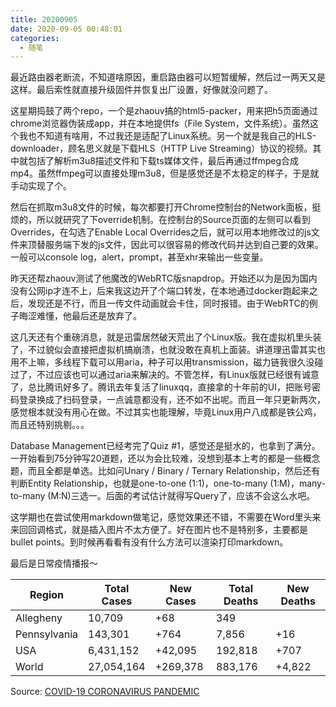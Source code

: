 ```yaml
---
title: 20200905
date: 2020-09-05 00:48:01
categories:
  - 随笔
---
```

最近路由器老断流，不知道啥原因，重启路由器可以短暂缓解，然后过一两天又是这样。最后索性就直接升级固件并恢复出厂设置，好像就没问题了。

这星期捣鼓了两个repo，一个是zhaouv搞的html5-packer，用来把h5页面通过chrome浏览器伪装成app，并在本地提供fs（File System，文件系统）。虽然这个我也不知道有啥用，不过我还是适配了Linux系统。另一个就是我自己的HLS-downloader，顾名思义就是下载HLS（HTTP Live Streaming）协议的视频。其中就包括了解析m3u8描述文件和下载ts媒体文件，最后再通过ffmpeg合成mp4。虽然ffmpeg可以直接处理m3u8，但是感觉还是不太稳定的样子，于是就手动实现了个。

然后在抓取m3u8文件的时候，每次都要打开Chrome控制台的Network面板，挺烦的，所以就研究了下override机制。在控制台的Source页面的左侧可以看到Overrides，在勾选了Enable Local Overrides之后，就可以用本地修改过的js文件来顶替服务端下发的js文件，因此可以很容易的修改代码并达到自己要的效果。一般可以console log，alert，prompt，甚至xhr来输出一些变量。

昨天还帮zhaouv测试了他魔改的WebRTC版snapdrop。开始还以为是因为国内没有公网ip才连不上，后来我这边开了个端口转发，在本地通过docker跑起来之后，发现还是不行，而且一传文件动画就会卡住，同时报错。由于WebRTC的例子晦涩难懂，他最后还是放弃了。

这几天还有个重磅消息，就是迅雷居然破天荒出了个Linux版。我在虚拟机里头装了，不过貌似会直接把虚拟机搞崩溃，也就没敢在真机上面装。讲道理迅雷其实也用不上嘛，多线程下载可以用aria，种子可以用transmission，磁力链我很久没碰过了，不过应该也可以通过aria来解决的。不管怎样，有Linux版就已经很有诚意了，总比腾讯好多了。腾讯去年复活了linuxqq，直接拿的十年前的UI，把账号密码登录换成了扫码登录，一点诚意都没有，还不如不出呢。而且一年只更新两次，感觉根本就没有用心在做。不过其实也能理解，毕竟Linux用户八成都是铁公鸡，而且还特别挑剔。。。

Database Management已经考完了Quiz #1，感觉还是挺水的，也拿到了满分。一开始看到75分钟写20道题，还以为会比较难，没想到基本上考的都是一些概念题，而且全都是单选。比如问Unary / Binary / Ternary Relationship，然后还有判断Entity Relationship，也就是one-to-one (1:1)，one-to-many (1:M)，many-to-many (M:N)三选一。后面的考试估计就得写Query了，应该不会这么水吧。

这学期也在尝试使用markdown做笔记，感觉效果还不错，不需要在Word里头来来回回调格式，就是插入图片不太方便了。好在图片也不是特别多，主要都是bullet points。到时候再看看有没有什么方法可以渲染打印markdown。

最后是日常疫情播报～

| Region       | Total Cases | New Cases | Total Deaths | New Deaths |
|--------------|-------------|-----------|--------------|------------|
| Allegheny    | 10,709      | +68       | 349          |            |
| Pennsylvania | 143,301     | +764      | 7,856        | +16        |
| USA          | 6,431,152   | +42,095   | 192,818      | +707       |
| World        | 27,054,164  | +269,378  | 883,176      | +4,822     |

Source: [COVID-19 CORONAVIRUS PANDEMIC](https://www.worldometers.info/coronavirus/)